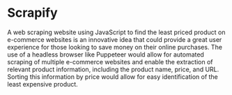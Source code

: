 # Scrapify
A web scraping website using JavaScript to find the least priced product on e-commerce websites is an innovative idea that could provide a great user experience for those looking to save money on their online purchases. The use of a headless browser like Puppeteer would allow for automated scraping of multiple e-commerce websites and enable the extraction of relevant product information, including the product name, price, and URL. Sorting this information by price would allow for easy identification of the least expensive product. 
